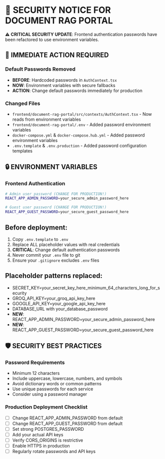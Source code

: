 # 🔐 SECURITY NOTICE FOR DOCUMENT RAG PORTAL

⚠️  **CRITICAL SECURITY UPDATE**: Frontend authentication passwords have been refactored to use environment variables.

## 🚨 IMMEDIATE ACTION REQUIRED

### Default Passwords Removed
- **BEFORE**: Hardcoded passwords in `AuthContext.tsx`
- **NOW**: Environment variables with secure fallbacks
- **ACTION**: Change default passwords immediately for production

### Changed Files
- `frontend/document-rag-portal/src/contexts/AuthContext.tsx` - Now reads from environment variables
- `frontend/document-rag-portal/.env` - Added password environment variables
- `docker-compose.yml` & `docker-compose.hub.yml` - Added password environment variables
- `.env.template` & `.env.production` - Added password configuration templates

## 🔒 ENVIRONMENT VARIABLES

### Frontend Authentication
```bash
# Admin user password (CHANGE FOR PRODUCTION!)
REACT_APP_ADMIN_PASSWORD=your_secure_admin_password_here

# Guest user password (CHANGE FOR PRODUCTION!)
REACT_APP_GUEST_PASSWORD=your_secure_guest_password_here
```

## Before deployment:
1. Copy `.env.template` to `.env`
2. Replace ALL placeholder values with real credentials
3. **CRITICAL**: Change default authentication passwords
4. Never commit your `.env` file to git
5. Ensure your `.gitignore` excludes `.env` files

## Placeholder patterns replaced:
- SECRET_KEY=your_secret_key_here_minimum_64_characters_long_for_security
- GROQ_API_KEY=your_groq_api_key_here  
- GOOGLE_API_KEY=your_google_api_key_here
- DATABASE_URL with your_database_password
- **NEW**: REACT_APP_ADMIN_PASSWORD=your_secure_admin_password_here
- **NEW**: REACT_APP_GUEST_PASSWORD=your_secure_guest_password_here

## 🛡️ SECURITY BEST PRACTICES

### Password Requirements
- Minimum 12 characters
- Include uppercase, lowercase, numbers, and symbols
- Avoid dictionary words or common patterns
- Use unique passwords for each service
- Consider using a password manager

### Production Deployment Checklist
- [ ] Change REACT_APP_ADMIN_PASSWORD from default
- [ ] Change REACT_APP_GUEST_PASSWORD from default
- [ ] Set strong POSTGRES_PASSWORD
- [ ] Add your actual API keys
- [ ] Verify CORS_ORIGINS is restrictive
- [ ] Enable HTTPS in production
- [ ] Regularly rotate passwords and API keys
